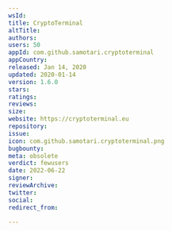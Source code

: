 ```yaml
---
wsId: 
title: CryptoTerminal
altTitle: 
authors: 
users: 50
appId: com.github.samotari.cryptoterminal
appCountry: 
released: Jan 14, 2020
updated: 2020-01-14
version: 1.6.0
stars: 
ratings: 
reviews: 
size: 
website: https://cryptoterminal.eu
repository: 
issue: 
icon: com.github.samotari.cryptoterminal.png
bugbounty: 
meta: obsolete
verdict: fewusers
date: 2022-06-22
signer: 
reviewArchive: 
twitter: 
social: 
redirect_from: 

---
```


